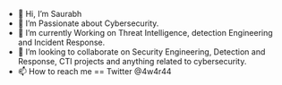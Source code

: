 - 👋 Hi, I’m Saurabh 
- 👀 I’m Passionate about Cybersecurity.  
- 🌱 I’m currently Working on Threat Intelligence, detection Engineering and Incident Response.  
- 💞️ I’m looking to collaborate on Security Engineering, Detection and Response, CTI projects and anything related to cybersecurity. 
- 📫 How to reach me == Twitter  @4w4r44

<!---
kvsaurav/kvsaurav is a ✨ special ✨ repository because its `README.md` (this file) appears on your GitHub profile.
You can click the Preview link to take a look at your changes.
--->
